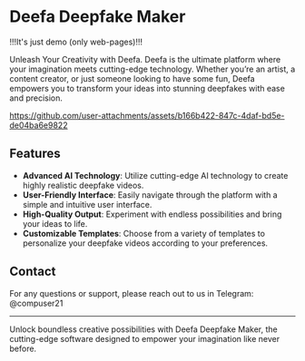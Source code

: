 # Deefa Deepfake Maker

!!!It's just demo (only web-pages)!!!

Unleash Your Creativity with Deefa. Deefa is the ultimate platform where your imagination meets cutting-edge technology. Whether you’re an artist, a content creator, or just someone looking to have some fun, Deefa empowers you to transform your ideas into stunning deepfakes with ease and precision.

https://github.com/user-attachments/assets/b166b422-847c-4daf-bd5e-de04ba6e9822

## Features

- **Advanced AI Technology**: Utilize cutting-edge AI technology to create highly realistic deepfake videos.
- **User-Friendly Interface**: Easily navigate through the platform with a simple and intuitive user interface.
- **High-Quality Output**: Experiment with endless possibilities and bring your ideas to life.
- **Customizable Templates**: Choose from a variety of templates to personalize your deepfake videos according to your preferences.

## Contact

For any questions or support, please reach out to us in Telegram: @compuser21

---

Unlock boundless creative possibilities with Deefa Deepfake Maker, the cutting-edge software designed to empower your imagination like never before.
